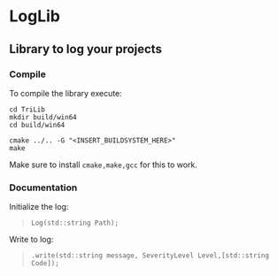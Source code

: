 LogLib
=======
Library to log your projects
----------------------------


### Compile

To compile the library execute:

```
cd TriLib
mkdir build/win64
cd build/win64

cmake ../.. -G "<INSERT_BUILDSYSTEM_HERE>"
make
```

Make sure to install ``cmake,make,gcc`` for this to work.

### Documentation

Initialize the log:
>``Log(std::string Path);``

Write to log:
>``.write(std::string message, SeverityLevel Level,[std::string Code]);``
